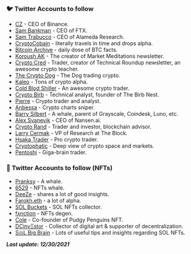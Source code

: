 ### 🐦 Twitter Accounts to follow
- [CZ](https://twitter.com/cz_binance) - CEO of Binance.
- [Sam Bankman](https://twitter.com/SBF_FTX) - CEO of FTX.
- [Sam Trabucco](https://twitter.com/AlamedaTrabucco) - CEO of Alameda Research.
- [CryptoCobain](https://twitter.com/CryptoCobain) - literally travels in time and drops alpha.
- [Bitcoin Archive](https://twitter.com/BTC_Archive) - daily dose of BTC facts.
- [Koroush AK](https://twitter.com/KoroushAK) - The creator of Market Meditations newsletter.
- [Crypto Cred](https://twitter.com/CryptoCred) - Trader, creator of Technical Roundup newsletter, an awesome crypto teacher.
- [The Crypto Dog](https://twitter.com/TheCryptoDog) - The Dog trading crypto.
- [Kaleo](https://twitter.com/CryptoKaleo) - Tons of crypto alpha.
- [Cold Blod Shiller](https://twitter.com/ColdBloodShill) - An awesome crypto trader.
- [Crypto Birb](https://twitter.com/crypto_birb) - Technical analyst, founder of The Birb Nest.
- [Pierre](https://twitter.com/pierre_crypt0) - Crypto trader and analyst.
- [Anbessa](https://twitter.com/Anbessa100) - Crypto charts sniper.
- [Barry Silbert](https://twitter.com/BarrySilbert) - A whale, parent of Grayscale, Coindesk, Luno, etc.
- [Alex Svanevik](https://twitter.com/ASvanevik) - CEO of Nansen.ai.
- [Crypto Rand](https://twitter.com/crypto_rand) - Trader and investor, blockchain advisor.
- [Larry Cermak](https://twitter.com/lawmaster) - VP of Research at The Block.
- [Hsaka Trader](https://twitter.com/HsakaTrades) - Pro crypto trader.
- [Cryptophatic](https://twitter.com/Cryptopathic) - Deep view of crypto space and markets.
- [Pentoshi](https://twitter.com/Pentosh1) - Giga-brain trader.


### 🐧 Twitter Accounts to follow (NFTs)
- [Pranksy](https://twitter.com/pranksy) - A whale.
- [6529](https://twitter.com/punk6529) - NFTs whale.
- [DeeZe](https://twitter.com/DeezeFi) - shares a lot of good insights.
- [Farokh.eth](https://twitter.com/farokh) - a lot of alpha.
- [SOL Buckets](https://twitter.com/SOLbuckets) - SOL NFTs collector.
- [fxnction](https://twitter.com/0x_fxnction) - NFTs degen.
- [Cole](https://twitter.com/ColeThereum) - Co-founder of Pudgy Penguins NFT.
- [DCinvΞstor](https://twitter.com/iamDCinvestor) - Collector of digital art & supporter of decentralization.
- [S◎L Big Brain](https://twitter.com/SOLBigBrain) - Lots of useful tips and insights regarding SOL NFTs.

***Last update: 12/30/2021***